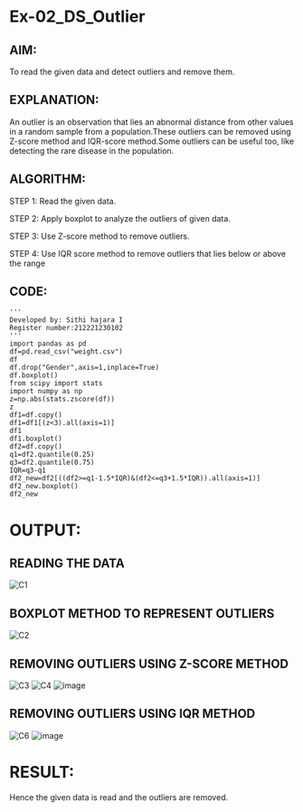 # Ex-02_DS_Outlier
## AIM:
To read the given data and detect outliers and remove them.

## EXPLANATION:
An outlier is an observation that lies an abnormal distance from other values in a random sample from a population.These outliers can be removed using Z-score method and IQR-score method.Some outliers can be useful too, like detecting the rare disease in the population.

## ALGORITHM:
STEP 1:
Read the given data.

STEP 2:
Apply boxplot to analyze the outliers of given data.

STEP 3:
Use Z-score method to remove outliers.

STEP 4:
Use IQR score method to remove outliers that lies below or above the range

## CODE:

```
'''
Developed by: Sithi hajara I
Register number:212221230102
'''
import pandas as pd
df=pd.read_csv("weight.csv")
df
df.drop("Gender",axis=1,inplace=True)
df.boxplot()
from scipy import stats
import numpy as np
z=np.abs(stats.zscore(df))
z
df1=df.copy()
df1=df1[(z<3).all(axis=1)]
df1
df1.boxplot()
df2=df.copy()
q1=df2.quantile(0.25)
q3=df2.quantile(0.75)
IQR=q3-q1
df2_new=df2[((df2>=q1-1.5*IQR)&(df2<=q3+1.5*IQR)).all(axis=1)]
df2_new.boxplot()
df2_new
```
# OUTPUT:
## READING THE DATA
![C1](https://user-images.githubusercontent.com/94219582/161584321-fd825f82-6171-4a26-a928-76477aeb5a32.PNG)
## BOXPLOT METHOD TO REPRESENT OUTLIERS
![C2](https://user-images.githubusercontent.com/94219582/161584602-d45d51bd-39a2-4a2b-91fb-22a5a489d290.PNG)
## REMOVING OUTLIERS USING Z-SCORE METHOD
![C3](https://user-images.githubusercontent.com/94219582/161584855-83cbf031-b70b-4934-8aec-204ed0707674.PNG)
![C4](https://user-images.githubusercontent.com/94219582/161585059-01cf6d4b-1296-4583-8f0d-2cc293314eb5.PNG)
![image](https://user-images.githubusercontent.com/94219582/161585849-7533f023-0d39-41ed-beee-eaa2faf24519.png)
## REMOVING OUTLIERS USING IQR METHOD
![C6](https://user-images.githubusercontent.com/94219582/161586331-6ea91be7-b1aa-4d6f-bde6-712eea20c9a7.PNG)
![image](https://user-images.githubusercontent.com/94219582/161586597-55dc24ed-1b50-4875-ae73-02bf57f50efe.png)
# RESULT:
Hence the given data is read and the outliers are removed.






